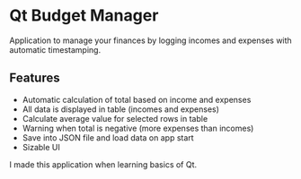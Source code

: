 # Qt Budget Manager

Application to manage your finances by logging incomes and expenses with automatic timestamping.

## Features
- Automatic calculation of total based on income and expenses
- All data is displayed in table (incomes and expenses)
- Calculate average value for selected rows in table
- Warning when total is negative (more expenses than incomes)
- Save into JSON file and load data on app start
- Sizable UI

I made this application when learning basics of Qt.
